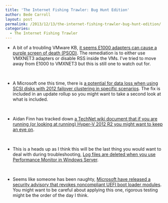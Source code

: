 ```yaml
---
title: 'The Internet Fishing Trawler: Bug Hunt Edition'
author: Bede Carroll
layout: post
permalink: /2013/12/13/the-internet-fishing-trawler-bug-hunt-edition/
categories:
  - The Internet Fishing Trawler
---
```

*   A bit of a troubling VMware KB, <a href="http://kb.vmware.com/kb/2059053‎" target="_blank">it seems E1000 adapters can cause a purple screen of death (PSOD)</a>. The remediation is to either use VMXNET3 adapters or disable RSS inside the VMs. I&#8217;ve tried to move away from E1000 to VMXNET3 but this is still one to watch out for.

&nbsp;

*   A Microsoft one this time, there is <a href="http://support.microsoft.com/kb/2898774" target="_blank">a potential for data loss when using SCSI disks with 2012 failover clustering in specific scenarios</a>. The fix is included in an update rollup so you might want to take a second look at what is included.

&nbsp;

*   Aidan Finn has tracked down <a href="http://www.aidanfinn.com/?p=15816" target="_blank">a TechNet wiki document that if you are running (or looking at running) Hyper-V 2012 R2 you might want to keep an eye on</a>.

&nbsp;

*   This is a heads up as I think this will be the last thing you would want to deal with during troubleshooting, <a href="http://support.microsoft.com/kb/2916994" target="_blank">Log files are deleted when you use Performance Monitor in Windows Server</a>.

&nbsp;

*   Seems like someone has been naughty, <a href="http://support.microsoft.com/kb/2871690" target="_blank">Microsoft have released a security advisory that revokes noncompliant UEFI boot loader modules</a>. You might want to be careful about applying this one, rigorous testing might be the order of the day I think.

&nbsp;